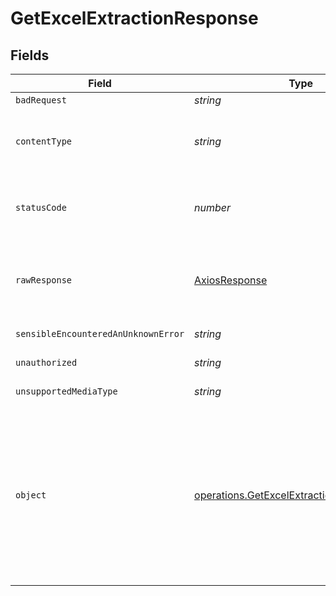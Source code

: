 # GetExcelExtractionResponse


## Fields

| Field                                                                                                                                                             | Type                                                                                                                                                              | Required                                                                                                                                                          | Description                                                                                                                                                       |
| ----------------------------------------------------------------------------------------------------------------------------------------------------------------- | ----------------------------------------------------------------------------------------------------------------------------------------------------------------- | ----------------------------------------------------------------------------------------------------------------------------------------------------------------- | ----------------------------------------------------------------------------------------------------------------------------------------------------------------- |
| `badRequest`                                                                                                                                                      | *string*                                                                                                                                                          | :heavy_minus_sign:                                                                                                                                                | Bad Request                                                                                                                                                       |
| `contentType`                                                                                                                                                     | *string*                                                                                                                                                          | :heavy_check_mark:                                                                                                                                                | HTTP response content type for this operation                                                                                                                     |
| `statusCode`                                                                                                                                                      | *number*                                                                                                                                                          | :heavy_check_mark:                                                                                                                                                | HTTP response status code for this operation                                                                                                                      |
| `rawResponse`                                                                                                                                                     | [AxiosResponse](https://axios-http.com/docs/res_schema)                                                                                                           | :heavy_check_mark:                                                                                                                                                | Raw HTTP response; suitable for custom response parsing                                                                                                           |
| `sensibleEncounteredAnUnknownError`                                                                                                                               | *string*                                                                                                                                                          | :heavy_minus_sign:                                                                                                                                                | Internal Server Error                                                                                                                                             |
| `unauthorized`                                                                                                                                                    | *string*                                                                                                                                                          | :heavy_minus_sign:                                                                                                                                                | Not authorized                                                                                                                                                    |
| `unsupportedMediaType`                                                                                                                                            | *string*                                                                                                                                                          | :heavy_minus_sign:                                                                                                                                                | Unsupported Media Type                                                                                                                                            |
| `object`                                                                                                                                                          | [operations.GetExcelExtractionResponseBody](../../../sdk/models/operations/getexcelextractionresponsebody.md)                                                     | :heavy_minus_sign:                                                                                                                                                | Indicates the extraction successfully converted to an Excel file. This response contains the download URL for the Excel file. The link<br/>expires after 15 minutes.<br/> |